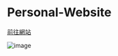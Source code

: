 # Personal-Website
[前往網站](https://lynn-personal-website.vercel.app/index.html)

![image](https://github.com/user-attachments/assets/91354e57-bd09-401b-bba1-d3a6e121d62d)
